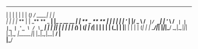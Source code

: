 ---

| | | | | | | (_) / \_\_\_\_| | |  
 | | | |_ ** | | \_** ** \_ **| |\_ _ \_\_ \_\_ _| | ** \_ ** ** _| |_
| | | | '_ \| |/ _ \ / _` |/ _`| | '_ \ / _` | | |_ | '_ \ / \_` | **|
| |**| | | | | | (_) | (_| | (_| | | | | | (_| | |**| | | | | (_| | |_
\_**_/|_| |_|_|\_**/ \__,_|\__,_|_|_| |\_|\__, |\_\_\_\_\_|_| |\_|\__,_|\_\_|
**/ |  
 |\_**/

